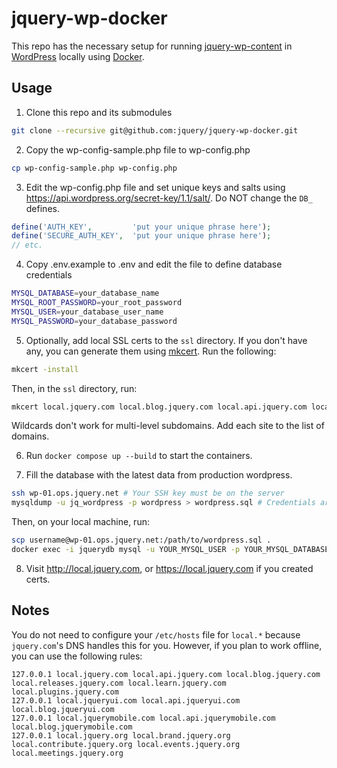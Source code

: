 # jquery-wp-docker

This repo has the necessary setup for running [jquery-wp-content](https://github.com/jquery/jquery-wp-content) in [WordPress](https://wordpress.com/) locally using [Docker](https://www.docker.com/).

## Usage

1. Clone this repo and its submodules

```sh
git clone --recursive git@github.com:jquery/jquery-wp-docker.git
```

2. Copy the wp-config-sample.php file to wp-config.php

```sh
cp wp-config-sample.php wp-config.php
```

3. Edit the wp-config.php file and set unique keys and salts using https://api.wordpress.org/secret-key/1.1/salt/. Do NOT change the `DB_` defines.

```php
define('AUTH_KEY',         'put your unique phrase here');
define('SECURE_AUTH_KEY',  'put your unique phrase here');
// etc.
```

4. Copy .env.example to .env and edit the file to define database credentials

```sh
MYSQL_DATABASE=your_database_name
MYSQL_ROOT_PASSWORD=your_root_password
MYSQL_USER=your_database_user_name
MYSQL_PASSWORD=your_database_password
```

5. Optionally, add local SSL certs to the `ssl` directory. If you don't have any, you can generate them using [mkcert](https://github.com/FiloSottile/mkcert). Run the following:

```sh
mkcert -install
``` 

Then, in the `ssl` directory, run:

```sh
mkcert local.jquery.com local.blog.jquery.com local.api.jquery.com local.plugins.jquery.com local.learn.jquery.com local.jqueryui.com local.blog.jqueryui.com local.api.jqueryui.com local.jquerymobile.com local.api.jquerymobile.com local.jquery.org local.events.jquery.org local.brand.jquery.org local.contribute.jquery.org local.meetings.jquery.org local.releases.jquery.com
```

Wildcards don't work for multi-level subdomains. Add each site to the list of domains.

6. Run `docker compose up --build` to start the containers.

7. Fill the database with the latest data from production wordpress.

```sh
ssh wp-01.ops.jquery.net # Your SSH key must be on the server
mysqldump -u jq_wordpress -p wordpress > wordpress.sql # Credentials are in the vault
```

Then, on your local machine, run:

```sh
scp username@wp-01.ops.jquery.net:/path/to/wordpress.sql .
docker exec -i jquerydb mysql -u YOUR_MYSQL_USER -p YOUR_MYSQL_DATABASE < wordpress.sql
```

8. Visit http://local.jquery.com, or https://local.jquery.com if you created certs.

## Notes

You do not need to configure your `/etc/hosts` file for `local.*` because `jquery.com`'s DNS handles this for you. However, if you plan to work offline, you can use the following rules:

```
127.0.0.1 local.jquery.com local.api.jquery.com local.blog.jquery.com local.releases.jquery.com local.learn.jquery.com local.plugins.jquery.com
127.0.0.1 local.jqueryui.com local.api.jqueryui.com local.blog.jqueryui.com
127.0.0.1 local.jquerymobile.com local.api.jquerymobile.com local.blog.jquerymobile.com
127.0.0.1 local.jquery.org local.brand.jquery.org local.contribute.jquery.org local.events.jquery.org local.meetings.jquery.org
```
